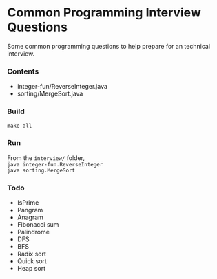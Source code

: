 # Common Programming Interview Questions

Some common programming questions to help prepare for an technical interview. 

### Contents
- integer-fun/ReverseInteger.java
- sorting/MergeSort.java

### Build
`make all`

### Run
From the `interview/` folder,   
`java integer-fun.ReverseInteger`  
`java sorting.MergeSort`  

### Todo
* IsPrime
* Pangram
* Anagram
* Fibonacci sum
* Palindrome
* DFS
* BFS
* Radix sort
* Quick sort
* Heap sort


